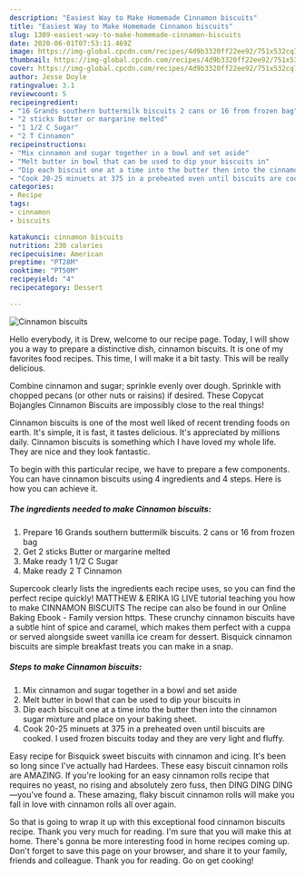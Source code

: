 ```yaml
---
description: "Easiest Way to Make Homemade Cinnamon biscuits"
title: "Easiest Way to Make Homemade Cinnamon biscuits"
slug: 1309-easiest-way-to-make-homemade-cinnamon-biscuits
date: 2020-06-01T07:53:11.469Z
image: https://img-global.cpcdn.com/recipes/4d9b3320ff22ee92/751x532cq70/cinnamon-biscuits-recipe-main-photo.jpg
thumbnail: https://img-global.cpcdn.com/recipes/4d9b3320ff22ee92/751x532cq70/cinnamon-biscuits-recipe-main-photo.jpg
cover: https://img-global.cpcdn.com/recipes/4d9b3320ff22ee92/751x532cq70/cinnamon-biscuits-recipe-main-photo.jpg
author: Jesse Doyle
ratingvalue: 3.1
reviewcount: 5
recipeingredient:
- "16 Grands southern buttermilk biscuits 2 cans or 16 from frozen bag"
- "2 sticks Butter or margarine melted"
- "1 1/2 C Sugar"
- "2 T Cinnamon"
recipeinstructions:
- "Mix cinnamon and sugar together in a bowl and set aside"
- "Melt butter in bowl that can be used to dip your biscuits in"
- "Dip each biscuit one at a time into the butter then into the cinnamon sugar mixture and place on your baking sheet."
- "Cook 20-25 minuets at 375 in a preheated oven until biscuits are cooked. I used frozen biscuits today and they are very light and fluffy."
categories:
- Recipe
tags:
- cinnamon
- biscuits

katakunci: cinnamon biscuits 
nutrition: 230 calories
recipecuisine: American
preptime: "PT28M"
cooktime: "PT50M"
recipeyield: "4"
recipecategory: Dessert

---
```



![Cinnamon biscuits](https://img-global.cpcdn.com/recipes/4d9b3320ff22ee92/751x532cq70/cinnamon-biscuits-recipe-main-photo.jpg)

Hello everybody, it is Drew, welcome to our recipe page. Today, I will show you a way to prepare a distinctive dish, cinnamon biscuits. It is one of my favorites food recipes. This time, I will make it a bit tasty. This will be really delicious.

Combine cinnamon and sugar; sprinkle evenly over dough. Sprinkle with chopped pecans (or other nuts or raisins) if desired. These Copycat Bojangles Cinnamon Biscuits are impossibly close to the real things!

Cinnamon biscuits is one of the most well liked of recent trending foods on earth. It's simple, it is fast, it tastes delicious. It's appreciated by millions daily. Cinnamon biscuits is something which I have loved my whole life. They are nice and they look fantastic.


To begin with this particular recipe, we have to prepare a few components. You can have cinnamon biscuits using 4 ingredients and 4 steps. Here is how you can achieve it.

<!--inarticleads1-->

##### The ingredients needed to make Cinnamon biscuits:

1. Prepare 16 Grands southern buttermilk biscuits. 2 cans or 16 from frozen bag
1. Get 2 sticks Butter or margarine melted
1. Make ready 1 1/2 C Sugar
1. Make ready 2 T Cinnamon


Supercook clearly lists the ingredients each recipe uses, so you can find the perfect recipe quickly! MATTHEW &amp; ERIKA IG LIVE tutorial teaching you how to make CINNAMON BISCUITS The recipe can also be found in our Online Baking Ebook - Family version https. These crunchy cinnamon biscuits have a subtle hint of spice and caramel, which makes them perfect with a cuppa or served alongside sweet vanilla ice cream for dessert. Bisquick cinnamon biscuits are simple breakfast treats you can make in a snap. 

<!--inarticleads2-->

##### Steps to make Cinnamon biscuits:

1. Mix cinnamon and sugar together in a bowl and set aside
1. Melt butter in bowl that can be used to dip your biscuits in
1. Dip each biscuit one at a time into the butter then into the cinnamon sugar mixture and place on your baking sheet.
1. Cook 20-25 minuets at 375 in a preheated oven until biscuits are cooked. I used frozen biscuits today and they are very light and fluffy.


Easy recipe for Bisquick sweet biscuits with cinnamon and icing. It&#39;s been so long since I&#39;ve actually had Hardees. These easy biscuit cinnamon rolls are AMAZING. If you&#39;re looking for an easy cinnamon rolls recipe that requires no yeast, no rising and absolutely zero fuss, then DING DING DING—you&#39;ve found a. These amazing, flaky biscuit cinnamon rolls will make you fall in love with cinnamon rolls all over again. 

So that is going to wrap it up with this exceptional food cinnamon biscuits recipe. Thank you very much for reading. I'm sure that you will make this at home. There's gonna be more interesting food in home recipes coming up. Don't forget to save this page on your browser, and share it to your family, friends and colleague. Thank you for reading. Go on get cooking!
